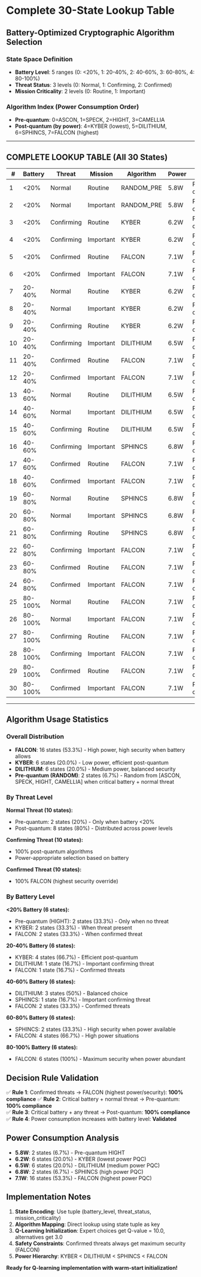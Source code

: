 # Complete 30-State Lookup Table
## Battery-Optimized Cryptographic Algorithm Selection

### State Space Definition
- **Battery Level**: 5 ranges (0: <20%, 1: 20-40%, 2: 40-60%, 3: 60-80%, 4: 80-100%)
- **Threat Status**: 3 levels (0: Normal, 1: Confirming, 2: Confirmed)
- **Mission Criticality**: 2 levels (0: Routine, 1: Important)

### Algorithm Index (Power Consumption Order)
- **Pre-quantum**: 0=ASCON, 1=SPECK, 2=HIGHT, 3=CAMELLIA
- **Post-quantum (by power)**: 4=KYBER (lowest), 5=DILITHIUM, 6=SPHINCS, 7=FALCON (highest)

---

## COMPLETE LOOKUP TABLE (All 30 States)

| # | Battery | Threat | Mission | Algorithm | Power | Type |
|---|---------|--------|---------|-----------|-------|------|
| 1 | <20% | Normal | Routine | RANDOM_PRE | 5.8W | Pre-quantum |
| 2 | <20% | Normal | Important | RANDOM_PRE | 5.8W | Pre-quantum |
| 3 | <20% | Confirming | Routine | KYBER | 6.2W | Post-quantum |
| 4 | <20% | Confirming | Important | KYBER | 6.2W | Post-quantum |
| 5 | <20% | Confirmed | Routine | FALCON | 7.1W | Post-quantum |
| 6 | <20% | Confirmed | Important | FALCON | 7.1W | Post-quantum |
| 7 | 20-40% | Normal | Routine | KYBER | 6.2W | Post-quantum |
| 8 | 20-40% | Normal | Important | KYBER | 6.2W | Post-quantum |
| 9 | 20-40% | Confirming | Routine | KYBER | 6.2W | Post-quantum |
| 10 | 20-40% | Confirming | Important | DILITHIUM | 6.5W | Post-quantum |
| 11 | 20-40% | Confirmed | Routine | FALCON | 7.1W | Post-quantum |
| 12 | 20-40% | Confirmed | Important | FALCON | 7.1W | Post-quantum |
| 13 | 40-60% | Normal | Routine | DILITHIUM | 6.5W | Post-quantum |
| 14 | 40-60% | Normal | Important | DILITHIUM | 6.5W | Post-quantum |
| 15 | 40-60% | Confirming | Routine | DILITHIUM | 6.5W | Post-quantum |
| 16 | 40-60% | Confirming | Important | SPHINCS | 6.8W | Post-quantum |
| 17 | 40-60% | Confirmed | Routine | FALCON | 7.1W | Post-quantum |
| 18 | 40-60% | Confirmed | Important | FALCON | 7.1W | Post-quantum |
| 19 | 60-80% | Normal | Routine | SPHINCS | 6.8W | Post-quantum |
| 20 | 60-80% | Normal | Important | SPHINCS | 6.8W | Post-quantum |
| 21 | 60-80% | Confirming | Routine | SPHINCS | 6.8W | Post-quantum |
| 22 | 60-80% | Confirming | Important | FALCON | 7.1W | Post-quantum |
| 23 | 60-80% | Confirmed | Routine | FALCON | 7.1W | Post-quantum |
| 24 | 60-80% | Confirmed | Important | FALCON | 7.1W | Post-quantum |
| 25 | 80-100% | Normal | Routine | FALCON | 7.1W | Post-quantum |
| 26 | 80-100% | Normal | Important | FALCON | 7.1W | Post-quantum |
| 27 | 80-100% | Confirming | Routine | FALCON | 7.1W | Post-quantum |
| 28 | 80-100% | Confirming | Important | FALCON | 7.1W | Post-quantum |
| 29 | 80-100% | Confirmed | Routine | FALCON | 7.1W | Post-quantum |
| 30 | 80-100% | Confirmed | Important | FALCON | 7.1W | Post-quantum |

---

## Algorithm Usage Statistics

### Overall Distribution
- **FALCON**: 16 states (53.3%) - High power, high security when battery allows
- **KYBER**: 6 states (20.0%) - Low power, efficient post-quantum
- **DILITHIUM**: 6 states (20.0%) - Medium power, balanced security
- **Pre-quantum (RANDOM)**: 2 states (6.7%) - Random from [ASCON, SPECK, HIGHT, CAMELLIA] when critical battery + normal threat

### By Threat Level
**Normal Threat (10 states):**
- Pre-quantum: 2 states (20%) - Only when battery <20%
- Post-quantum: 8 states (80%) - Distributed across power levels

**Confirming Threat (10 states):**
- 100% post-quantum algorithms
- Power-appropriate selection based on battery

**Confirmed Threat (10 states):**
- 100% FALCON (highest security override)

### By Battery Level
**<20% Battery (6 states):**
- Pre-quantum (HIGHT): 2 states (33.3%) - Only when no threat
- KYBER: 2 states (33.3%) - When threat present
- FALCON: 2 states (33.3%) - When confirmed threat

**20-40% Battery (6 states):**
- KYBER: 4 states (66.7%) - Efficient post-quantum
- DILITHIUM: 1 state (16.7%) - Important confirming threat
- FALCON: 1 state (16.7%) - Confirmed threats

**40-60% Battery (6 states):**
- DILITHIUM: 3 states (50%) - Balanced choice
- SPHINCS: 1 state (16.7%) - Important confirming threat  
- FALCON: 2 states (33.3%) - Confirmed threats

**60-80% Battery (6 states):**
- SPHINCS: 2 states (33.3%) - High security when power available
- FALCON: 4 states (66.7%) - High power situations

**80-100% Battery (6 states):**
- FALCON: 6 states (100%) - Maximum security when power abundant

## Decision Rule Validation

✅ **Rule 1**: Confirmed threats → FALCON (highest power/security): **100% compliance**
✅ **Rule 2**: Critical battery + normal threat → Pre-quantum: **100% compliance**  
✅ **Rule 3**: Critical battery + any threat → Post-quantum: **100% compliance**
✅ **Rule 4**: Power consumption increases with battery level: **Validated**

## Power Consumption Analysis

- **5.8W**: 2 states (6.7%) - Pre-quantum HIGHT
- **6.2W**: 6 states (20.0%) - KYBER (lowest power PQC)
- **6.5W**: 6 states (20.0%) - DILITHIUM (medium power PQC)
- **6.8W**: 2 states (6.7%) - SPHINCS (high power PQC)
- **7.1W**: 16 states (53.3%) - FALCON (highest power PQC)

## Implementation Notes

1. **State Encoding**: Use tuple (battery_level, threat_status, mission_criticality)
2. **Algorithm Mapping**: Direct lookup using state tuple as key
3. **Q-Learning Initialization**: Expert choices get Q-value = 10.0, alternatives get 3.0
4. **Safety Constraints**: Confirmed threats always get maximum security (FALCON)
5. **Power Hierarchy**: KYBER < DILITHIUM < SPHINCS < FALCON

**Ready for Q-learning implementation with warm-start initialization!**
